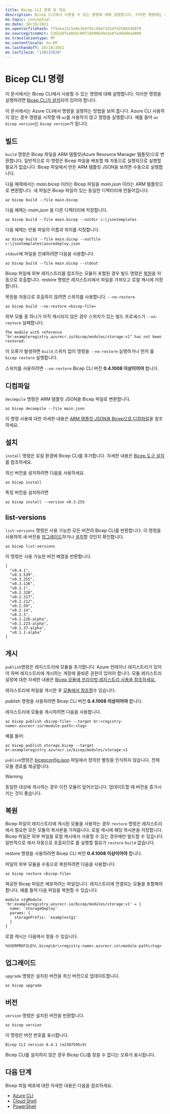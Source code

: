 ```yaml
---
title: Bicep CLI 명령 및 개요
description: Bicep CLI에서 사용할 수 있는 명령에 대해 설명합니다. 이러한 명령에는 Bicep에서 Azure Resource Manager 템플릿을 빌드하는 명령이 포함됩니다.
ms.topic: conceptual
ms.date: 10/18/2021
ms.openlocfilehash: ff5eea15c5e8e3b4f92cdde73d1dfd25865488f0
ms.sourcegitcommit: 5361d9fe40d5c00f19409649e5e8fed660ba4800
ms.translationtype: MT
ms.contentlocale: ko-KR
ms.lasthandoff: 10/18/2021
ms.locfileid: "130137620"
---
```

# <a name="bicep-cli-commands"></a>Bicep CLI 명령

이 문서에서는 Bicep CLI에서 사용할 수 있는 명령에 대해 설명합니다. 이러한 명령을 실행하려면 [Bicep CLI가 설치](./install.md)되어 있어야 합니다.

이 문서에서는 Azure CLI에서 명령을 실행하는 방법을 보여 줍니다. Azure CLI 사용하지 않는 경우 명령을 시작할 때 `az`를 사용하지 않고 명령을 실행합니다. 예를 들어 `az bicep version`는 ``bicep version``가 됩니다.

## <a name="build"></a>빌드

`build` 명령은 Bicep 파일을 ARM 템플릿(Azure Resource Manager 템플릿)으로 변환합니다. 일반적으로 이 명령은 Bicep 파일을 배포할 때 자동으로 실행되므로 실행할 필요가 없습니다. Bicep 파일에서 만든 ARM 템플릿 JSON을 보려면 수동으로 실행합니다.

다음 예제에서는 _main.bicep_ 이라는 Bicep 파일을 _main.json_ 이라는 ARM 템플릿으로 변환합니다. 새 파일은 Bicep 파일이 있는 동일한 디렉터리에 만들어집니다.

```azurecli
az bicep build --file main.bicep
```

다음 예제는 _main.json_ 을 다른 디렉터리에 저장합니다.

```azurecli
az bicep build --file main.bicep --outdir c:\jsontemplates
```

다음 예제는 만들 파일의 이름과 위치를 지정합니다.

```azurecli
az bicep build --file main.bicep --outfile c:\jsontemplates\azuredeploy.json
```

`stdout`에 파일을 인쇄하려면 다음을 사용합니다.

```azurecli
az bicep build --file main.bicep --stdout
```

Bicep 파일에 외부 레지스트리를 참조하는 모듈이 포함된 경우 빌드 명령은 [복원](#restore)을 자동으로 호출합니다. restore 명령은 레지스트리에서 파일을 가져오고 로컬 캐시에 저장합니다.

복원을 자동으로 호출하지 않려면 스위치를 사용합니다. `--no-restore`

```azurecli
az bicep build --no-restore <bicep-file>
```

외부 모듈 중 하나가 아직 캐시되지 않은 경우 스위치가 있는 빌드 프로세스가 `--no-restore` 실패합니다.

```error
The module with reference "br:exampleregistry.azurecr.io/bicep/modules/storage:v1" has not been restored.
```

이 오류가 발생하면 `build` 스위치 없이 명령을 `--no-restore` 실행하거나 먼저 를 `bicep restore` 실행합니다.

스위치를 사용하려면 `--no-restore` Bicep CLI 버전 **0.4.1008 이상이어야** 합니다.

## <a name="decompile"></a>디컴파일

`decompile` 명령은 ARM 템플릿 JSON을 Bicep 파일로 변환합니다.

```azurecli
az bicep decompile --file main.json
```

이 명령 사용에 대한 자세한 내용은 [ARM 템플릿 JSON을 Bicep으로 디컴파일](decompile.md)을 참조하세요.

## <a name="install"></a>설치

`install` 명령은 로컬 환경에 Bicep CLI를 추가합니다. 자세한 내용은 [Bicep 도구 설치](install.md)를 참조하세요.

최신 버전을 설치하려면 다음을 사용하세요.

```azurecli
az bicep install
```

특정 버전을 설치하려면

```azurecli
az bicep install --version v0.3.255
```

## <a name="list-versions"></a>list-versions

`list-versions` 명령은 사용 가능한 모든 버전의 Bicep CLI를 반환합니다. 이 명령을 사용하여 새 버전을 [업그레이드](#upgrade)하거나 [설치](#install)할 것인지 확인합니다.

```azurecli
az bicep list-versions
```

이 명령은 사용 가능한 버전 배열을 반환합니다.

```azurecli
[
  "v0.4.1",
  "v0.3.539",
  "v0.3.255",
  "v0.3.126",
  "v0.3.1",
  "v0.2.328",
  "v0.2.317",
  "v0.2.212",
  "v0.2.59",
  "v0.2.14",
  "v0.2.3",
  "v0.1.226-alpha",
  "v0.1.223-alpha",
  "v0.1.37-alpha",
  "v0.1.1-alpha"
]
```

## <a name="publish"></a>게시

`publish`명령은 레지스트리에 모듈을 추가합니다. Azure 컨테이너 레지스트리가 있어야 하며 레지스트리에 게시하는 계정에 올바른 권한이 있어야 합니다. 모듈 레지스트리 설정에 대한 자세한 내용은 [Bicep 모듈에 프라이빗 레지스트리 사용을 참조하세요.](private-module-registry.md)

레지스트리에 파일을 게시한 후 [모듈에서 참조할](modules.md#file-in-registry)수 있습니다.

publish 명령을 사용하려면 Bicep CLI 버전 **0.4.1008 이상이어야** 합니다.

레지스트리에 모듈을 게시하려면 다음을 사용합니다.

```azurecli
az bicep publish <bicep-file> --target br:<registry-name>.azurecr.io/<module-path>:<tag>
```

예를 들어:

```azurecli
az bicep publish storage.bicep --target br:exampleregistry.azurecr.io/bicep/modules/storage:v1
```

`publish`명령은 [bicepconfig.json](bicep-config.md) 파일에서 정의한 별칭을 인식하지 않습니다. 전체 모듈 경로를 제공합니다.

> [!WARNING]
> 동일한 대상에 게시하는 경우 이전 모듈이 덮어쓰입니다. 업데이트할 때 버전을 증가시키는 것이 좋습니다.

## <a name="restore"></a>복원

Bicep 파일이 레지스트리에 게시된 모듈을 사용하는 경우 `restore` 명령은 레지스트리에서 필요한 모든 모듈의 복사본을 가져옵니다. 로컬 캐시에 해당 복사본을 저장합니다. Bicep 파일은 외부 파일을 로컬 캐시에서 사용할 수 있는 경우에만 빌드할 수 있습니다. 일반적으로 에서 자동으로 호출되므로 를 실행할 필요가 `restore` `build` 없습니다.

restore 명령을 사용하려면 Bicep CLI 버전 **0.4.1008 이상이어야** 합니다.

파일의 외부 모듈을 수동으로 복원하려면 다음을 사용합니다.

```azurecli
az bicep restore <bicep-file>
```

제공한 Bicep 파일은 배포하려는 파일입니다. 레지스트리에 연결되는 모듈을 포함해야 합니다. 예를 들어 다음 파일을 복원할 수 있습니다.

```bicep
module stgModule 'br:exampleregistry.azurecr.io/bicep/modules/storage:v1' = {
  name: 'storageDeploy'
  params: {
    storagePrefix: 'examplestg1'
  }
}
```

로컬 캐시는 다음에서 찾을 수 있습니다.

```path
%USERPROFILE%\.bicep\br\<registry-name>.azurecr.io\<module-path\<tag>
```

## <a name="upgrade"></a>업그레이드

`upgrade` 명령은 설치된 버전을 최신 버전으로 업데이트합니다.

```azurecli
az bicep upgrade
```

## <a name="version"></a>버전

`version` 명령은 설치된 버전을 반환합니다.

```azurecli
az bicep version
```

이 명령은 버전 번호를 표시합니다.

```azurecli
Bicep CLI version 0.4.1 (e2387595c9)
```

Bicep CLI를 설치하지 않은 경우 Bicep CLI를 찾을 수 없다는 오류가 표시됩니다.

## <a name="next-steps"></a>다음 단계

Bicep 파일 배포에 대한 자세한 내용은 다음을 참조하세요.

* [Azure CLI](deploy-cli.md)
* [Cloud Shell](deploy-cloud-shell.md)
* [PowerShell](deploy-powershell.md)
